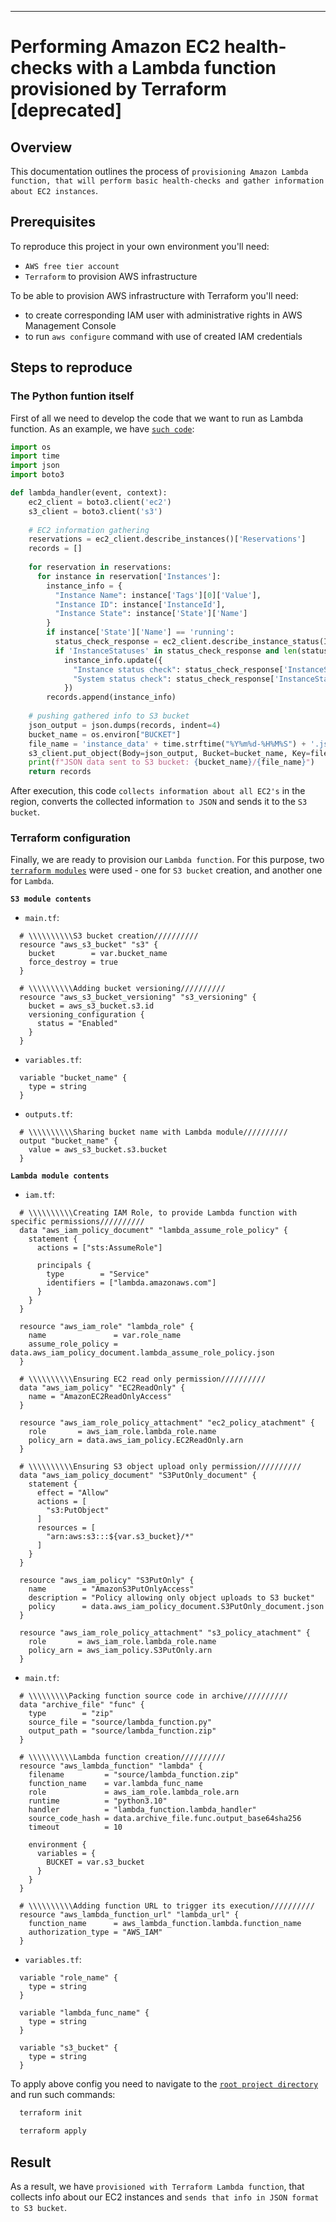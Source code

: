 
---
# Performing Amazon EC2 health-checks with a Lambda function provisioned by Terraform [deprecated]

## Overview
This documentation outlines the process of `provisioning Amazon Lambda function, that will perform basic health-checks and gather information about EC2 instances`.

## Prerequisites
To reproduce this project in your own environment you'll need:
- `AWS free tier account`
- `Terraform` to provision AWS infrastructure

To be able to provision AWS infrastructure with Terraform you'll need:
- to create corresponding IAM user with administrative rights in AWS Management Console
- to run `aws configure` command with use of created IAM credentials

## Steps to reproduce

### The Python funtion itself
First of all we need to develop the code that we want to run as Lambda function. As an example, we have [`such code`](./source/lambda_function.py):
```python
import os
import time
import json
import boto3

def lambda_handler(event, context):
    ec2_client = boto3.client('ec2')
    s3_client = boto3.client('s3')
    
    # EC2 information gathering
    reservations = ec2_client.describe_instances()['Reservations']
    records = []
    
    for reservation in reservations:
      for instance in reservation['Instances']:
        instance_info = {
          "Instance Name": instance['Tags'][0]['Value'],
          "Instance ID": instance['InstanceId'],
          "Instance State": instance['State']['Name']
        }
        if instance['State']['Name'] == 'running':
          status_check_response = ec2_client.describe_instance_status(InstanceIds=[instance['InstanceId']])
          if 'InstanceStatuses' in status_check_response and len(status_check_response['InstanceStatuses']) > 0:
            instance_info.update({
              "Instance status check": status_check_response['InstanceStatuses'][0]['InstanceStatus']['Details'][0]['Status'],
              "System status check": status_check_response['InstanceStatuses'][0]['SystemStatus']['Details'][0]['Status']
            })
        records.append(instance_info)
    
    # pushing gathered info to S3 bucket
    json_output = json.dumps(records, indent=4)
    bucket_name = os.environ["BUCKET"]
    file_name = 'instance_data' + time.strftime("%Y%m%d-%H%M%S") + '.json'
    s3_client.put_object(Body=json_output, Bucket=bucket_name, Key=file_name)
    print(f"JSON data sent to S3 bucket: {bucket_name}/{file_name}")
    return records
```
After execution, this code `collects information about all EC2's` in the region, converts the collected information `to JSON` and sends it to the `S3 bucket`.

### Terraform configuration
Finally, we are ready to provision our `Lambda function`. For this purpose, two [`terraform modules`](./modules/) were used - one for `S3 bucket` creation, and another one for `Lambda`.

**`S3 module contents`**
- `main.tf`:
```hcl
  # \\\\\\\\\\S3 bucket creation//////////
  resource "aws_s3_bucket" "s3" {
    bucket        = var.bucket_name
    force_destroy = true
  }

  # \\\\\\\\\\Adding bucket versioning//////////
  resource "aws_s3_bucket_versioning" "s3_versioning" {
    bucket = aws_s3_bucket.s3.id
    versioning_configuration {
      status = "Enabled"
    }
  }
```
- `variables.tf`:
```hcl
  variable "bucket_name" {
    type = string
  }
```
- `outputs.tf`:
```hcl
  # \\\\\\\\\\Sharing bucket name with Lambda module//////////
  output "bucket_name" {
    value = aws_s3_bucket.s3.bucket
  }
```

**`Lambda module contents`**
- `iam.tf`:
```hcl
  # \\\\\\\\\\Creating IAM Role, to provide Lambda function with specific permissions//////////
  data "aws_iam_policy_document" "lambda_assume_role_policy" {
    statement {
      actions = ["sts:AssumeRole"]

      principals {
        type        = "Service"
        identifiers = ["lambda.amazonaws.com"]
      }
    }
  }

  resource "aws_iam_role" "lambda_role" {
    name               = var.role_name
    assume_role_policy = data.aws_iam_policy_document.lambda_assume_role_policy.json
  }

  # \\\\\\\\\\Ensuring EC2 read only permission//////////
  data "aws_iam_policy" "EC2ReadOnly" {
    name = "AmazonEC2ReadOnlyAccess"
  }

  resource "aws_iam_role_policy_attachment" "ec2_policy_atachment" {
    role       = aws_iam_role.lambda_role.name
    policy_arn = data.aws_iam_policy.EC2ReadOnly.arn
  }

  # \\\\\\\\\\Ensuring S3 object upload only permission//////////
  data "aws_iam_policy_document" "S3PutOnly_document" {
    statement {
      effect = "Allow"
      actions = [
        "s3:PutObject"
      ]
      resources = [
        "arn:aws:s3:::${var.s3_bucket}/*"
      ]
    }
  }

  resource "aws_iam_policy" "S3PutOnly" {
    name        = "AmazonS3PutOnlyAccess"
    description = "Policy allowing only object uploads to S3 bucket"
    policy      = data.aws_iam_policy_document.S3PutOnly_document.json
  }

  resource "aws_iam_role_policy_attachment" "s3_policy_atachment" {
    role       = aws_iam_role.lambda_role.name
    policy_arn = aws_iam_policy.S3PutOnly.arn
  }
```
- `main.tf`:
```hcl
  # \\\\\\\\\Packing function source code in archive//////////
  data "archive_file" "func" {
    type        = "zip"
    source_file = "source/lambda_function.py"
    output_path = "source/lambda_function.zip"
  }

  # \\\\\\\\\\Lambda function creation//////////
  resource "aws_lambda_function" "lambda" {
    filename         = "source/lambda_function.zip"
    function_name    = var.lambda_func_name
    role             = aws_iam_role.lambda_role.arn
    runtime          = "python3.10"
    handler          = "lambda_function.lambda_handler"
    source_code_hash = data.archive_file.func.output_base64sha256
    timeout          = 10

    environment {
      variables = {
        BUCKET = var.s3_bucket
      }
    }
  }

  # \\\\\\\\\\Adding function URL to trigger its execution//////////
  resource "aws_lambda_function_url" "lambda_url" {
    function_name      = aws_lambda_function.lambda.function_name
    authorization_type = "AWS_IAM"
  }
```
- `variables.tf`:
```hcl
  variable "role_name" {
    type = string
  }

  variable "lambda_func_name" {
    type = string
  }

  variable "s3_bucket" {
    type = string
  }
```

To apply above config you need to navigate to the [`root project directory`](./) and run such commands:
```bash
  terraform init
```
```bash
  terraform apply
```

## Result
As a result, we have `provisioned with Terraform Lambda function`, that collects info about our EC2 instances and `sends that info in JSON format to S3 bucket`.